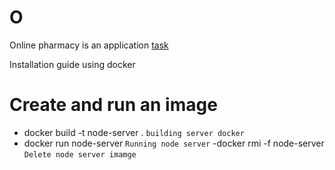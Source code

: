 # O
Online pharmacy is an application
[task](https://docs.google.com/document/d/1YBchx4au3qnQ8Qq8twLXErxSf_rY_zZKBg4TMgcqZa8/edit?usp=sharing)

Installation guide using docker 

# Create and run an image 
- docker build -t node-server .  `building server docker ` 
- docker run node-server         `Running node server`
-docker rmi -f node-server         `Delete node server imamge`

